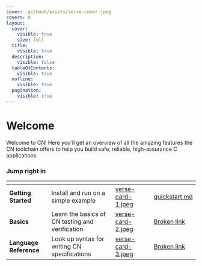 ```yaml
---
cover: .gitbook/assets/verse-cover.jpeg
coverY: 0
layout:
  cover:
    visible: true
    size: full
  title:
    visible: true
  description:
    visible: false
  tableOfContents:
    visible: true
  outline:
    visible: true
  pagination:
    visible: true
---
```


# Welcome

Welcome to CN! Here you'll get an overview of all the amazing features the CN toolchain offers to help you build safe, reliable, high-assurance C applications.

### Jump right in

<table data-view="cards"><thead><tr><th></th><th></th><th data-hidden data-card-cover data-type="files"></th><th data-hidden></th><th data-hidden data-card-target data-type="content-ref"></th></tr></thead><tbody><tr><td><strong>Getting Started</strong></td><td>Install and run on a simple example</td><td><a href=".gitbook/assets/verse-card-1.jpeg">verse-card-1.jpeg</a></td><td></td><td><a href="getting-started/quickstart.md">quickstart.md</a></td></tr><tr><td><strong>Basics</strong></td><td>Learn the basics of CN testing and verification</td><td><a href=".gitbook/assets/verse-card-2.jpeg">verse-card-2.jpeg</a></td><td></td><td><a href="broken-reference">Broken link</a></td></tr><tr><td><strong>Language Reference</strong></td><td>Look up syntax for writing CN specifications</td><td><a href=".gitbook/assets/verse-card-3.jpeg">verse-card-3.jpeg</a></td><td></td><td><a href="broken-reference">Broken link</a></td></tr></tbody></table>

